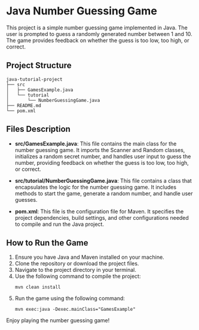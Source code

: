 # Java Number Guessing Game

This project is a simple number guessing game implemented in Java. The user is prompted to guess a randomly generated number between 1 and 10. The game provides feedback on whether the guess is too low, too high, or correct.

## Project Structure

```
java-tutorial-project
├── src
│   ├── GamesExample.java
│   └── tutorial
│       └── NumberGuessingGame.java
├── README.md
└── pom.xml
```

## Files Description

- **src/GamesExample.java**: This file contains the main class for the number guessing game. It imports the Scanner and Random classes, initializes a random secret number, and handles user input to guess the number, providing feedback on whether the guess is too low, too high, or correct.

- **src/tutorial/NumberGuessingGame.java**: This file contains a class that encapsulates the logic for the number guessing game. It includes methods to start the game, generate a random number, and handle user guesses.

- **pom.xml**: This file is the configuration file for Maven. It specifies the project dependencies, build settings, and other configurations needed to compile and run the Java project.

## How to Run the Game

1. Ensure you have Java and Maven installed on your machine.
2. Clone the repository or download the project files.
3. Navigate to the project directory in your terminal.
4. Use the following command to compile the project:
   ```
   mvn clean install
   ```
5. Run the game using the following command:
   ```
   mvn exec:java -Dexec.mainClass="GamesExample"
   ```

Enjoy playing the number guessing game!